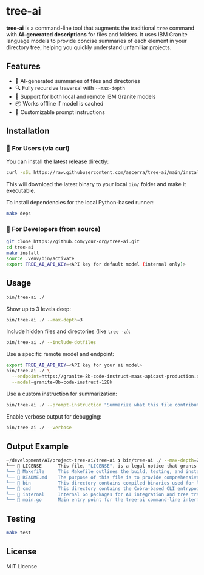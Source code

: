 # tree-ai

**tree-ai** is a command-line tool that augments the traditional `tree` command with **AI-generated descriptions** for files and folders. It uses IBM Granite language models to provide concise summaries of each element in your directory tree, helping you quickly understand unfamiliar projects.

## Features

- 🧠 AI-generated summaries of files and directories
- 🔍 Fully recursive traversal with `--max-depth`
- 🧰 Support for both local and remote IBM Granite models
- 📦 Works offline if model is cached
- 📝 Customizable prompt instructions

## Installation

### 🚀 For Users (via curl)

You can install the latest release directly:

```bash
curl -sSL https://raw.githubusercontent.com/ascerra/tree-ai/main/install-and-run.sh | bash -s 
```

This will download the latest binary to your local `bin/` folder and make it executable.

To install dependencies for the local Python-based runner:

```bash
make deps
```

### 🔧 For Developers (from source)

```bash
git clone https://github.com/your-org/tree-ai.git
cd tree-ai
make install
source .venv/bin/activate
export TREE_AI_API_KEY=<API key for default model (internal only)>
```

## Usage

```bash
bin/tree-ai ./
```

Show up to 3 levels deep:

```bash
bin/tree-ai ./ --max-depth=3
```

Include hidden files and directories (like `tree -a`):

```bash
bin/tree-ai ./ --include-dotfiles
```

Use a specific remote model and endpoint:

```bash
export TREE_AI_API_KEY=<API key for your ai model>
bin/tree-ai ./ \
  --endpoint=https://granite-8b-code-instruct-maas-apicast-production.apps.prod.rhoai.rh-aiservices-bu.com:443/v1/completions \
  --model=granite-8b-code-instruct-128k
```

Use a custom instruction for summarization:

```bash
bin/tree-ai ./ --prompt-instruction "Summarize what this file contributes to the project."
```

Enable verbose output for debugging:

```bash
bin/tree-ai ./ --verbose
```

## Output Example

```bash
~/development/AI/project-tree-ai/tree-ai ❯ bin/tree-ai ./ --max-depth=2
└── 📄 LICENSE      This file, "LICENSE", is a legal notice that grants permission to use, modify, distribute, and sublicense the project's software, adhering to the MIT License terms, while limiting liability for any claims or damages.
└── 📄 Makefile     This Makefile outlines the build, testing, and installation processes for the "tree-ai" project, including its main Go binary, Python dependencies, and the "Granite" model runner.
└── 📄 README.md    The purpose of this file is to provide comprehensive documentation for installing, running, and understanding the structure and functionality of the `tree-ai` project.
└── 💼 bin          This directory contains compiled binaries used for local execution and testing.
└── 💼 cmd          This directory contains the Cobra-based CLI entrypoint logic.
└── 💼 internal     Internal Go packages for AI integration and tree traversal logic.
└── 📄 main.go      Main entry point for the tree-ai command-line interface.
```

## Testing

```bash
make test
```

## License

MIT License
